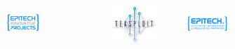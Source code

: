 <header>
	<img src="./data/EIP-logo.png" style="float: left; height: 0.4in; margin-top: 0.3in;">
	<img src="./data/Teksploit-logo.png" style="margin-left: 1in; height: 0.9in; margin-top: 0.1in;">
	<img src="./data/Epitech-logo.png" style="float: right; height: 0.35in; margin-top: 0.35in;">
</header>